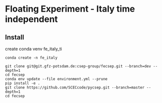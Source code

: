 # Floating Experiment - Italy time independent


## Install
create conda venv fe_italy_ti
```
conda create -n fe_italy 
```

```
git clone git@git.gfz-potsdam.de:csep-group/fecsep.git --branch=dev --depth=1
cd fecsep
conda env update --file environment.yml --prune
pip install -e .
git clone https://github.com/SCECcode/pycsep.git --branch=master --depth=1
cd fecsep
```